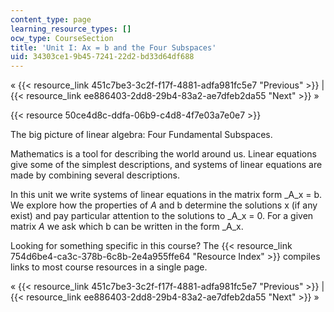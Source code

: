 ```yaml
---
content_type: page
learning_resource_types: []
ocw_type: CourseSection
title: 'Unit I: Ax = b and the Four Subspaces'
uid: 34303ce1-9b45-7241-22d2-bd33d64df688
---
```


« {{< resource_link 451c7be3-3c2f-f17f-4881-adfa981fc5e7 "Previous" >}} | {{< resource_link ee886403-2dd8-29b4-83a2-ae7dfeb2da55 "Next" >}} »

{{< resource 50ce4d8c-ddfa-06b9-c4d8-4f7e03a7e0e7 >}} 

The big picture of linear algebra: Four Fundamental Subspaces.

Mathematics is a tool for describing the world around us. Linear equations give some of the simplest descriptions, and systems of linear equations are made by combining several descriptions.

In this unit we write systems of linear equations in the matrix form _A_x = b. We explore how the properties of _A_ and b determine the solutions x (if any exist) and pay particular attention to the solutions to _A_x = 0. For a given matrix _A_ we ask which b can be written in the form _A_x.

Looking for something specific in this course? The {{< resource_link 754d6be4-ca3c-378b-6c8b-2e4a955ffe64 "Resource Index" >}} compiles links to most course resources in a single page.

« {{< resource_link 451c7be3-3c2f-f17f-4881-adfa981fc5e7 "Previous" >}} | {{< resource_link ee886403-2dd8-29b4-83a2-ae7dfeb2da55 "Next" >}} »